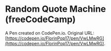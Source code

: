 # Random Quote Machine (freeCodeCamp)

A Pen created on CodePen.io. Original URL: [https://codepen.io/FlorinPop17/pen/VwLMwRG](https://codepen.io/FlorinPop17/pen/VwLMwRG).


